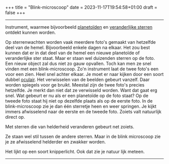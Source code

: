 +++
title = "Blink-microscoop"
date = 2023-11-17T19:54:58+01:00
draft = false
+++

---
Instrument, waarmee bijvoorbeeld [planetoïden](/encyclopedie/planetoiden)
en [veranderlijke sterren](/encyclopedie/verander) ontdekt kunnen worden.

Op sterrenwachten worden vaak meerdere foto\'s gemaakt van hetzelfde
deel van de hemel. Bijvoorbeeld enkele dagen na elkaar. Het zou best
kunnen dat er in dat deel van de hemel een nieuwe planetoïde of
veranderlijke ster staat. Maar er staan wel duizenden sterren op de
foto. Een nieuw object zal dus niet zo gauw opvallen. Toch kan men ze
snel vinden met een blink-microscoop. Zo'n instrument laat de twee
foto's een voor een zien. Heel snel achter elkaar. Je moet er naar
kijken door een soort dubbel [oculair](/encyclopedie/telescopen). Het
verwisselen van de beelden gebeurt vanzelf. Daar worden spiegels voor ge
bruikt. Meestal zijn de twee foto's precies hetzelfde. Je merkt dan
niet dat ze verwisseld worden. Want dat gaat erg snel. Wat gebeurt er nu
als er een planetoïde op de foto staat? Op de tweede foto staat hij niet
op dezelfde plaats als op de eerste foto. In de blink-microscoop zie je
dan één sterretje heen en weer springen. Je kijkt immers afwisselend
naar de eerste en de tweede foto. Zoiets valt natuurlijk direct op.

Met sterren die van helderheid veranderen gebeurt net zoiets.

Ze staan wel stil tussen de andere sterren. Maar in de blink microscoop
zie je ze afwisselend helderder en zwakker worden.

Het lijkt op een soort knipperlicht. Ook dat zie je natuur lijk meteen.

---
